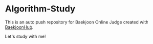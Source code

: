 # Algorithm-Study
This is an auto push repository for Baekjoon Online Judge created with [BaekjoonHub](https://github.com/BaekjoonHub/BaekjoonHub).

Let's study with me!
